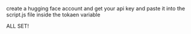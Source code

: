 create a hugging face account and get your api key and paste it into the script.js file inside the tokaen variable 

ALL SET!
